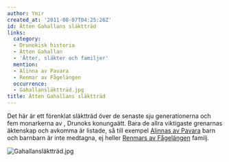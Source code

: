 ```yaml
---
author: Ymir
created_at: '2011-08-07T04:25:26Z'
id: Ätten Gahallans släktträd
links:
  category:
  - Drunokisk historia
  - Ätten Gahallan
  - 'Ätter, släkter och familjer'
  mention:
  - Alinna av Pavara
  - Renmar av Fågelängen
  occurrence:
  - Gahallansläktträd.jpg
title: Ätten Gahallans släktträd
---
```


Det här är ett förenklat släktträd över de senaste sju generationerna och fem monarkerna av ,
Drunoks konungaätt. Bara de allra viktigaste grenarnas äktenskap och avkomma är listade, så till
exempel [Alinnas av Pavara] barn och barnbarn är inte medtagna, ej heller [Renmars av Fågelängen]
familj.

![][1]

  [Alinnas av Pavara]: Alinna_av_Pavara
  [Renmars av Fågelängen]: Renmar_av_Fågelängen
  [1]: Gahallansläktträd.jpg "Gahallansläktträd.jpg"